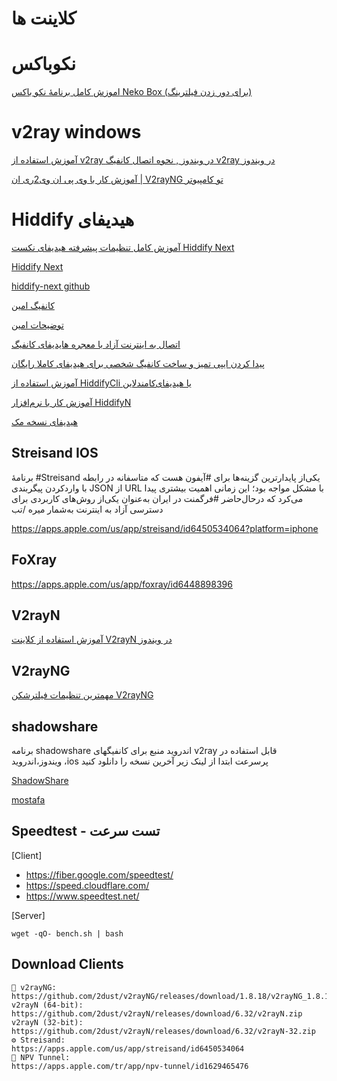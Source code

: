# کلاینت ها
# نکوباکس

[ اموزش کامل برنامهٔ نکو باکس Neko Box (برای دور زدن فیلترینگ) ](https://www.youtube.com/watch?v=JjvSeQwdxT8)

# v2ray windows

[ آموزش استفاده از v2ray در ویندوز , نحوه اتصال کانفیگ v2ray در ویندوز ](https://www.youtube.com/watch?v=Z31wBnYe3co)


[ آموزش کار با وی پی ان وی2ری ان | V2rayNG تو کامپیوتر ](https://www.youtube.com/watch?v=GJAC-EkmYLM)

# Hiddify هیدیفای


[ آموزش کامل تنظیمات پیشرفته هیدیفای نکست Hiddify Next ](https://www.youtube.com/watch?v=NtQ0bQlIRrY)

[Hiddify Next](https://www.youtube.com/watch?v=EjHjLQbC40E)

[hiddify-next github](https://github.com/hiddify/hiddify-next/release)

[کانفیگ امین](https://github.com/amin4139/share_file/blob/main/Hiddify+)

[توضیحات امین](https://twitter.com/amin_o__o/status/1758010995207729342)

[ اتصال به اینترنت آزاد با معجره هایدیفای ](https://www.youtube.com/watch?v=qLrAdVcPpB0)
[کانفیگ](https://t.me/geekmeekbysina/97)

[ پیدا کردن ایپی تمیز و ساخت کانفیگ شخصی برای هیدیفای کاملا رایگان ](https://www.youtube.com/watch?v=uzdUFBEOTOU)


[آموزش استفاده از HiddifyCli یا هیدیفای‌کامندلاین](https://hiddify.com/fa/app/HiddifyCli-guide/)

[آموزش کار با نرم‌افزار HiddifyN](https://hiddify.com/fa/manager/client-software-on-desktop/Tutorial-for-HiddifyN-software/)

[هیدیفای نسخه مک ](https://www.youtube.com/watch?v=S64_lmNe7eQ)

## Streisand IOS
برنامهٔ #Streisand یکی‌از پایدارترین گزینه‌ها برای #آیفون هست که متاسفانه در رابطه با واردکردن پیگربندی JSON از URL با مشکل مواجه بود؛ این زمانی اهمیت بیشتری پیدا می‌کرد که درحال‌حاضر #فرگمنت در ایران به‌عنوان یکی‌از روش‌های کاربردی برای دسترسی آزاد به اینترنت به‌شمار میره /تب

https://apps.apple.com/us/app/streisand/id6450534064?platform=iphone


## FoXray

https://apps.apple.com/us/app/foxray/id6448898396

## V2rayN

[ آموزش استفاده از کلاینت V2rayN در ویندوز ](https://www.youtube.com/watch?v=hS4_AEszIkk)


## V2rayNG

[ مهمترین تنظیمات فیلترشکن V2rayNG ](https://www.youtube.com/watch?v=hR3RjIdfhFM)


## shadowshare

برنامه shadowshare اندروید  منبع برای کانفیگهای v2ray قابل استفاده در ویندوز،اندروید ،ios پرسرعت
ابتدا از لینک زیر آخرین نسخه را دانلود کنید

[ShadowShare](https://play.google.com/store/apps/details?id=com.v2cross.shadowshare&hl=en_US)

[mostafa](https://twitter.com/horizonbehind2/status/1766497353647935771)


## Speedtest - تست سرعت
[Client]
* https://fiber.google.com/speedtest/
* https://speed.cloudflare.com/
* https://www.speedtest.net/

[Server]
```
wget -qO- bench.sh | bash
```


## Download Clients

```
🤍 v2rayNG:
https://github.com/2dust/v2rayNG/releases/download/1.8.18/v2rayNG_1.8.18.apk
v2rayN (64-bit):
https://github.com/2dust/v2rayN/releases/download/6.32/v2rayN.zip
v2rayN (32-bit):
https://github.com/2dust/v2rayN/releases/download/6.32/v2rayN-32.zip
⚙️ Streisand:
https://apps.apple.com/us/app/streisand/id6450534064
🤍 NPV Tunnel:
https://apps.apple.com/tr/app/npv-tunnel/id1629465476
```